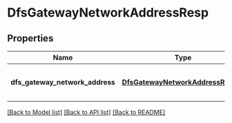 # DfsGatewayNetworkAddressResp

## Properties
Name | Type | Description | Notes
------------ | ------------- | ------------- | -------------
**dfs_gateway_network_address** | [**DfsGatewayNetworkAddressRecord**](DfsGatewayNetworkAddressRecord.md) | dfs gateway network address | 

[[Back to Model list]](../README.md#documentation-for-models) [[Back to API list]](../README.md#documentation-for-api-endpoints) [[Back to README]](../README.md)


